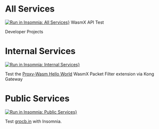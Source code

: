 # All Services
[![Run in Insomnia: All Services}](https://insomnia.rest/images/run.svg)](https://insomnia.rest/run/?label=WasmX-AdminAPI-Testing&uri=https%3A%2F%2Fraw.githubusercontent.com%2FKong%2Finsomnia-demo-KongSummit2022%2Fmain%2Finsomnia-usrbinkat.json) WasmX API Test    

Developer Projects

# Internal Services     
[![Run in Insomnia: Internal Services}](https://insomnia.rest/images/run.svg)](https://insomnia.rest/run/?label=WasmX-AdminAPI-Testing&uri=https%3A%2F%2Fraw.githubusercontent.com%2FKong%2Finsomnia-demo-KongSummit2022%2Fmain%2Fwasm_testing.json)

Test the [Proxy-Wasm Hello World](https://github.com/Kong/proxy-wasm-hello-world) WasmX Packet Filter extension via Kong Gateway

# Public Services    
[![Run in Insomnia: Public Services}](https://insomnia.rest/images/run.svg)](https://insomnia.rest/run/?label=WasmX-AdminAPI-Testing&uri=https%3A%2F%2Fraw.githubusercontent.com%2FKong%2Finsomnia-demo-KongSummit2022%2Fmain%2FgRPC_grpcbin.json)    

Test [grpcb.in](https://grpcb.in) with Insomnia.

